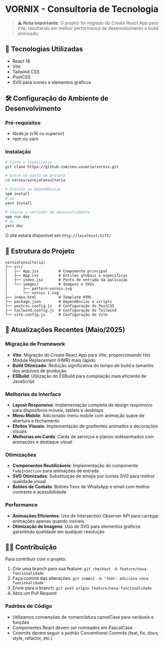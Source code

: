 # VORNIX - Consultoria de Tecnologia

> ⚠️ **Nota importante**: O projeto foi migrado do Create React App para Vite, resultando em melhor performance de desenvolvimento e build otimizado.

## 🚀 Tecnologias Utilizadas

- React 18
- Vite
- Tailwind CSS
- PostCSS
- SVG para ícones e elementos gráficos

## 🛠️ Configuração do Ambiente de Desenvolvimento

### Pré-requisitos

- Node.js (v16 ou superior)
- npm ou yarn

### Instalação

```bash
# Clone o repositório
git clone https://github.com/seu-usuario/vornix.git

# Entre na pasta do projeto
cd vornix/vornixConsultoria

# Instale as dependências
npm install
# ou
yarn install

# Inicie o servidor de desenvolvimento
npm run dev
# ou
yarn dev
```

O site estará disponível em `http://localhost:5173/`

## 📂 Estrutura do Projeto

```
vornixConsultoria/
├── src/
│   ├── App.jsx         # Componente principal
│   ├── App.css         # Estilos globais e específicos
│   ├── index.jsx       # Ponto de entrada da aplicação
│   └── images/         # Imagens e SVGs
│       ├── pattern-vornix.svg
│       └── vornix 1.svg
├── index.html          # Template HTML
├── package.json        # Dependências e scripts
├── postcss.config.js   # Configuração do PostCSS
├── tailwind.config.js  # Configuração do Tailwind
└── vite.config.js      # Configuração do Vite
```

## 🔄 Atualizações Recentes (Maio/2025)

### Migração de Framework

- **Vite**: Migração do Create React App para Vite, proporcionando Hot Module Replacement (HMR) mais rápido
- **Build Otimizado**: Redução significativa do tempo de build e tamanho dos arquivos de produção
- **ESBuild**: Utilização do ESBuild para compilação mais eficiente de JavaScript

### Melhorias de Interface

- **Layout Responsivo**: Implementação completa de design responsivo para dispositivos móveis, tablets e desktops
- **Menu Mobile**: Adicionado menu mobile com animação suave de abertura e fechamento
- **Efeitos Visuais**: Implementação de gradientes animados e decorações visuais
- **Melhorias em Cards**: Cards de serviços e planos redesenhados com animações e destaque visual

### Otimizações

- **Componentes Reutilizáveis**: Implementação do componente `FadeInSection` para animações de entrada
- **SVG Otimizados**: Substituição de emojis por ícones SVG para melhor qualidade visual
- **Botões de Contato**: Botões fixos de WhatsApp e email com melhor contraste e acessibilidade

### Performance

- **Animações Eficientes**: Uso de Intersection Observer API para carregar animações apenas quando visíveis
- **Otimização de Imagens**: Uso de SVG para elementos gráficos garantindo qualidade em qualquer resolução

## 👨‍💻 Contribuição

Para contribuir com o projeto:

1. Crie uma branch para sua feature: `git checkout -b feature/nova-funcionalidade`
2. Faça commit das alterações: `git commit -m 'feat: adiciona nova funcionalidade'`
3. Envie para a branch: `git push origin feature/nova-funcionalidade`
4. Abra um Pull Request

### Padrões de Código

- Utilizamos convenções de nomenclatura camelCase para variáveis e funções
- Componentes React devem ser nomeados em PascalCase
- Commits devem seguir o padrão Conventional Commits (feat, fix, docs, style, refactor, etc.)
